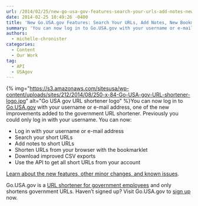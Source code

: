 ```yaml
---
url: /2014/02/25/new-go-usa-gov-features-search-your-urls-add-notes-new-bookmarklet-and-more/
date: 2014-02-25 10:49:26 -0400
title: 'New Go.USA.gov Features: Search Your URLs, Add Notes, New Bookmarklet, and More'
summary: 'You can now log in to Go.USA.gov with your username or e-mail address, one of the  new improvements added to the government URL shortener. Previously you could only log in with your username. You can now: Log in with your username or e-mail address Search your short URLs'
authors:
  - michelle-chronister
categories:
  - Content
  - Our Work
tag:
  - API
  - USAgov
---
```


{% img="https://s3.amazonaws.com/sitesusa/wp-content/uploads/sites/212/2014/08/250-x-84-Go-USA-gov-URL-shortener-logo.jpg" alt="Go USA gov URL shortener logo" %}You can now log in to [Go.USA.gov](https://go.usa.gov/) with your username or e-mail address, one of the  new improvements added to the government URL shortener. Previously you could only log in with your username. You can now:

  * Log in with your username or e-mail address
  * Search your short URLs
  * Add notes to short URLs
  * Shorten URLs from your browser with the bookmarklet
  * Download improved CSV exports
  * Use the API to get all short URLs from your account

[Learn about the new features, other minor changes, and known issues](http://go.usa.gov/node/121).

Go.USA.gov is a [URL shortener for government employees](https://www.WHATEVER/services/usa-gov-short-urls/) and only shortens government URLs. Haven&#8217;t signed up? Visit Go.USA.gov to [sign up](https://go.usa.gov/) now.
